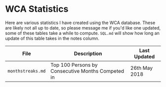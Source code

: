 # WCA Statistics

Here are various statistics I have created using the WCA database. These are likely not all up to date, so please message me if you'd like one updated, some of these tables take a while to compute. `SQL.md` will show how long an update of this table takes in the notes column.

|File|Description|Last Updated|
|--|--|--|
|`monthstreaks.md`|Top 100 Persons by Consecutive Months Competed in|26th May 2018|
